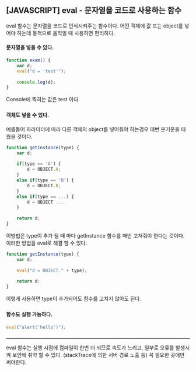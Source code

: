 ## [JAVASCRIPT] eval - 문자열을 코드로 사용하는 함수

eval 함수는 문자열을 코드로 인식시켜주는 함수이다.
어떤 객체에 값 또는 object를 넣어야 하는데 동적으로 움직일 때 사용하면 편리하다.

#### 문자열을 넣을 수 있다.
```javascript
function exam() {
	var d;
	eval("d = 'test'");
	
	console.log(d);
}
```

Console에 찍히는 값은 test 이다.

### 

#### 객체도 넣을 수 있다.

예를들어 파라미터에 따라 다른 객체의 object를 넣어줘야 하는경우 매번 분기문을 태웠을 것이다.
```javascript
function getInstance(type) {
	var d;
	
	if(type == 'A') {
		d = OBJECT.A;
	}
	else if(type == 'B') {
		d = OBJECT.B;
	}
	else if(type == ...) {
		d = OBJECT ...
	}
	
	return d;
}
```
이방법은 type이 추가 될 때 마다 getInstance 함수를 매번 고쳐줘야 한다는 것이다.
이러한 방법을 eval로 해결 할 수 있다.

```javascript
function getInstance(type) {
	var d;
	
	eval("d = OBJECT." + type);
	
	return d;
}
```

이렇게 사용하면 type이 추가되어도 함수를 고치지 않아도 된다.

### 

#### 함수도 실행 가능하다.

```javascript
eval("alert('hello')");
```

### 

---
eval 함수는 실행 시점에 컴파일이 한번 더 되므로 속도가 느리고,
일부로 오류를 발생시켜 보안에 취약 할 수 있다. (stackTrace에 의한 서버 경로 노출 등)
꼭 필요한 곳에만 써야한다.